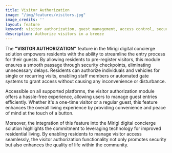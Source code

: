 ```yaml
---
title: Visitor Authorization
image: "/img/features/visitors.jpg"
image_credits: ''
layout: feature
keyword: visitor authorization, guest management, access control, security, convenience, efficiency
description: Authorize visitors in a breeze
---
```

The **"VISITOR AUTHORIZATION"** feature in the Mirigi digital concierge solution empowers residents with the ability to streamline the entry process for their guests. By allowing residents to pre-register visitors, this module ensures a smooth passage through security checkpoints, eliminating unnecessary delays. Residents can authorize individuals and vehicles for single or recurring visits, enabling staff members or automated gate systems to grant access without causing any inconvenience or disturbance.

Accessible on all supported platforms, the visitor authorization module offers a hassle-free experience, allowing users to manage guest entries efficiently. Whether it's a one-time visitor or a regular guest, this feature enhances the overall living experience by providing convenience and peace of mind at the touch of a button.

Moreover, the integration of this feature into the Mirigi digital concierge solution highlights the commitment to leveraging technology for improved residential living. By enabling residents to manage visitor access seamlessly, the visitor authorization functionality not only promotes security but also enhances the quality of life within the community.

